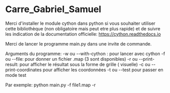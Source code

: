 # Carre_Gabriel_Samuel

Merci d'installer le module cython dans python si vous souhaiter utiliser cette bibliothèque (non obligatoire mais peut etre plus rapide) et de suivre les indication de la documentation officielle:
https://cython.readthedocs.io

Merci de lancer le programme main.py dans une invite de commande.

Arguments du programme:
  -w ou --with-cython : pour lancer avec cython
  -f ou --file: pour donner un fichier .map (3 sont disponibles)
  -r ou --print-result: pour afficher le résultat sous la forme de grille ( visuelle)
  -c ou --print-coordinates pour afficher les coordonnées
  -t ou --test pour passer en mode test

Par exemple: python main.py -f file1.map -r
